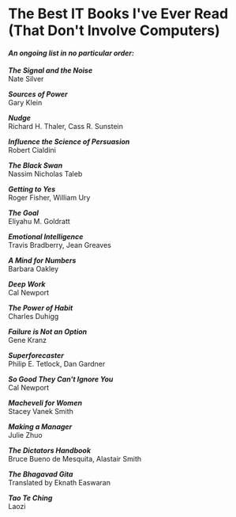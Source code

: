 # The Best IT Books I've Ever Read (That Don't Involve Computers)

#### *An ongoing list in no particular order:* 

***The Signal and the Noise***  
Nate Silver

***Sources of Power***  
Gary Klein

***Nudge***  
Richard H. Thaler, Cass R. Sunstein

***Influence the Science of Persuasion***  
Robert Cialdini

***The Black Swan***  
Nassim Nicholas Taleb

***Getting to Yes***  
Roger Fisher, William Ury

***The Goal***  
Eliyahu M. Goldratt

***Emotional Intelligence***  
Travis Bradberry, Jean Greaves

***A Mind for Numbers***  
Barbara Oakley

***Deep Work***  
Cal Newport

***The Power of Habit***  
Charles Duhigg

***Failure is Not an Option***  
Gene Kranz

***Superforecaster***  
Philip E. Tetlock, Dan Gardner

***So Good They Can't Ignore You***  
Cal Newport

***Macheveli for Women***  
Stacey Vanek Smith

***Making a Manager***  
Julie Zhuo

***The Dictators Handbook***  
Bruce Bueno de Mesquita, Alastair Smith

***The Bhagavad Gita***  
Translated by Eknath Easwaran

***Tao Te Ching***   
Laozi

